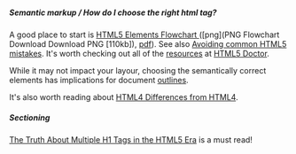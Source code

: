 ##### Semantic markup / How do I choose the right html tag?

A good place to start is [HTML5 Elements Flowchart ](http://html5doctor.com/happy-1st-birthday-us/)([png](PNG Flowchart Download
Download PNG [110kb]), [pdf](http://html5doctor.com/downloads/h5d-sectioning-flowchart.pdf)). See also [Avoiding common HTML5 mistakes](http://html5doctor.com/avoiding-common-html5-mistakes/). It's worth checking out all of the [resources](http://html5doctor.com/resources/)  at [HTML5 Doctor](http://html5doctor.com/).

While it may not impact your layour, choosing the semantically correct elements has implications for document [outlines](http://html5doctor.com/outlines/).

It's also worth reading about [HTML4 Differences from HTML4](https://www.w3.org/TR/html5-diff/).

##### Sectioning

[The Truth About Multiple H1 Tags in the HTML5 Era](http://webdesign.tutsplus.com/articles/the-truth-about-multiple-h1-tags-in-the-html5-era--webdesign-16824) is a must read!
